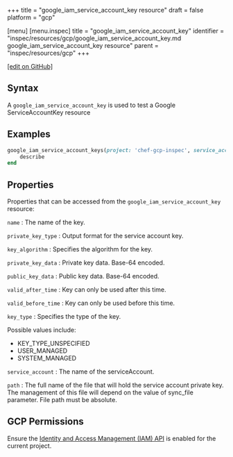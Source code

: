 +++
title = "google_iam_service_account_key resource"
draft = false
platform = "gcp"

[menu]
  [menu.inspec]
    title = "google_iam_service_account_key"
    identifier = "inspec/resources/gcp/google_iam_service_account_key.md google_iam_service_account_key resource"
    parent = "inspec/resources/gcp"
+++

[\[edit on GitHub\]](https://github.com/inspec/inspec-gcp/blob/master/docs/resources/google_iam_service_account_key.md)

## Syntax

A `google_iam_service_account_key` is used to test a Google ServiceAccountKey resource

## Examples

```ruby
google_iam_service_account_keys(project: 'chef-gcp-inspec', service_account: "display-name@project-id.iam.gserviceaccount.com").key_names.each do |sa_key_name|
	describe
end
```

## Properties

Properties that can be accessed from the `google_iam_service_account_key` resource:

`name`
: The name of the key.

`private_key_type`
: Output format for the service account key.

`key_algorithm`
: Specifies the algorithm for the key.

`private_key_data`
: Private key data. Base-64 encoded.

`public_key_data`
: Public key data. Base-64 encoded.

`valid_after_time`
: Key can only be used after this time.

`valid_before_time`
: Key can only be used before this time.

`key_type`
: Specifies the type of the key.

  Possible values include:
  - KEY_TYPE_UNSPECIFIED
  - USER_MANAGED
  - SYSTEM_MANAGED

`service_account`
: The name of the serviceAccount.

`path`
: The full name of the file that will hold the service account private key. The management of this file will depend on the value of sync_file parameter. File path must be absolute.

## GCP Permissions

Ensure the [Identity and Access Management (IAM) API](https://console.cloud.google.com/apis/library/iam.googleapis.com/) is enabled for the current project.
